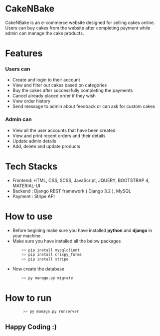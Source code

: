 # CakeNBake

CakeNBake is an e-commerce website designed for selling cakes online. Users can buy cakes from the website after completing payment while admin can manage the cake products.

# Features

### Users can

* Create and login to their account
* View and filter out cakes based on categories
* Buy the cakes after successfully completing the payments
* Cancel already placed order if they wish 
* View order history
* Send message to admin about feedback or can ask for custom cakes

### Admin can

* View all the user accounts that have been created
* View and print recent orders and their details
* Update admin details
* Add, delete and update products

# Tech Stacks 

* Frontend: HTML, CSS, SCSS, JavaScript, JQUERY, BOOTSTRAP 4, MATERIAL-UI
* Backend : Django REST framework ( Django 3.2 ), MySQL
* Payment : Stripe API

# How to use

* Before begining make sure you have installed __python__ and __django__  in your machine.
* Make sure you have installed all the below packages
    ```python
        >> pip install mysqlclient
        >> pip install crispy_forms
        >> pip install stripe
  ```
* Now create the database
    ```python
        >> py manage.py migrate
  ```


# How to run

```python
        >> py manage.py runserver
```
## Happy Coding :)
